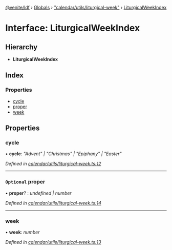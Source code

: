 [@venite/ldf](../README.md) › [Globals](../globals.md) › ["calendar/utils/liturgical-week"](../modules/_calendar_utils_liturgical_week_.md) › [LiturgicalWeekIndex](_calendar_utils_liturgical_week_.liturgicalweekindex.md)

# Interface: LiturgicalWeekIndex

## Hierarchy

* **LiturgicalWeekIndex**

## Index

### Properties

* [cycle](_calendar_utils_liturgical_week_.liturgicalweekindex.md#cycle)
* [proper](_calendar_utils_liturgical_week_.liturgicalweekindex.md#optional-proper)
* [week](_calendar_utils_liturgical_week_.liturgicalweekindex.md#week)

## Properties

###  cycle

• **cycle**: *"Advent" | "Christmas" | "Epiphany" | "Easter"*

*Defined in [calendar/utils/liturgical-week.ts:12](https://github.com/gbj/venite/blob/8fe09e24/ldf/src/calendar/utils/liturgical-week.ts#L12)*

___

### `Optional` proper

• **proper**? : *undefined | number*

*Defined in [calendar/utils/liturgical-week.ts:14](https://github.com/gbj/venite/blob/8fe09e24/ldf/src/calendar/utils/liturgical-week.ts#L14)*

___

###  week

• **week**: *number*

*Defined in [calendar/utils/liturgical-week.ts:13](https://github.com/gbj/venite/blob/8fe09e24/ldf/src/calendar/utils/liturgical-week.ts#L13)*
